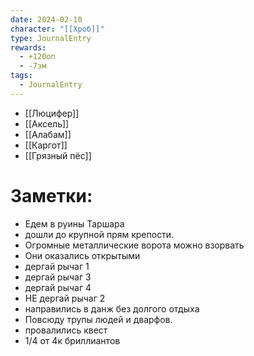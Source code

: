 ```yaml
---
date: 2024-02-10
character: "[[Хроб]]"
type: JournalEntry
rewards:
  - +120оп
  - -7зм
tags:
  - JournalEntry
---
```

- [[Люцифер]]
- [[Аксель]]
- [[Алабам]]
- [[Каргот]]
- [[Грязный пёс]]
# Заметки:
- Едем в руины Таршара
- дошли до крупной прям крепости.
- Огромные металлические ворота можно взорвать
- Они оказались открытыми
- дергай рычаг 1
- дергай рычаг 3
- дергай рычаг 4
- НЕ дергай рычаг 2
- направились в данж без долгого отдыха
- Повсюду трупы людей и дварфов.
- провалились квест
- 1/4 от 4к бриллиантов